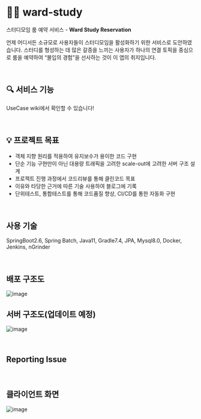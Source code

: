 # 👯‍♀️ ward-study
스터디모임 룸 예약 서비스 - **Ward Study Reservation**

언제 어디서든 소규모로 사용자들이 스터디모임을 활성화하기 위한 서비스로 도안하였습니다.
스터디를 형성하는 데 많은 갈증을 느끼는 사용자가 하나의 연결 토픽을 중심으로 룸을 예약하여  “몰입의 경험”을 선사하는 것이 이 앱의 취지입니다.

<br>

## 🔍 서비스 기능

UseCase wiki에서 확인할 수 있습니다!

<br>

## 💡 프로젝트 목표
- 객체 지향 원리를 적용하여 유지보수가 용이한 코드 구현
- 단순 기능 구현만이 아닌 대용량 트래픽을 고려한 scale-out에 고려한 서버 구조 설계
- 프로젝트 진행 과정에서 코드리뷰를 통해 클린코드 목표
- 이유와 타당한 근거에 따른 기술 사용하여 블로그에 기록
- 단위테스트, 통합테스트를 통해 코드품질 향상, CI/CD를 통한 자동화 구현


<br>

## 사용 기술
SpringBoot2.6, Spring Batch, Java11, Gradle7.4, JPA, Mysql8.0, Docker, Jenkins, nGrinder 

<br>

## 배포 구조도
![image](https://user-images.githubusercontent.com/62453668/164407464-9df1d184-da84-4e4f-b533-2aad2a5b3757.png)


## 서버 구조도(업데이트 예정)
![image](https://user-images.githubusercontent.com/62453668/164407568-b361e935-1e87-4a0f-8023-a9a5508cd118.png)

<br>

## Reporting Issue



<br>

## 클라이언트 화면

![image](https://user-images.githubusercontent.com/62453668/164407764-93ce620d-0823-4e64-bd41-2acd6ee01458.png)



